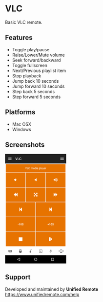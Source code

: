 # VLC
Basic VLC remote.

## Features
*  Toggle play/pause
*  Raise/Lower/Mute volume
*  Seek forward/backward
*  Toggle fullscreen
*  Next/Previous playlist item
*  Stop playback
*  Jump back 10 seconds
*  Jump forward 10 seconds
*  Step back 5 seconds
*  Step forward 5 seconds

## Platforms
* Mac OSX
* Windows

## Screenshots
<img src="screen.png" width="200" />

## Support
Developed and maintained by **Unified Remote**  
https://www.unifiedremote.com/help
